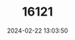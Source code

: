 ---
title: "16121"
category: "Paraleptomys rufilatus"
draft: false
date: 2024-02-22 13:03:50
languages:
  English: ["Northern Rat", "Northern Water Rat", "Northern Hydromyine"]
---